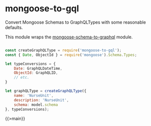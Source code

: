 # mongoose-to-gql 

Convert Mongoose Schemas to GraphQLTypes with some reasonable defaults.

This module wraps the [mongoose-schema-to-graphql](https://github.com/sarkistlt/mongoose-schema-to-graphql) module.

```javascript

const createGraphQLType = require('mongoose-to-gql');
const { Date, ObjectId } = require('mongoose').Schema.Types;

let typeConversions = {
    Date: GraphQLDateTime,
    ObjectId: GraphQLID,
    // etc.
}

let graphQLType = createGraphQLType({
    name: 'NurseUnit',
    description: 'NurseUnit',
    schema: model.schema
}, typeConversions);

```

{{>main}}